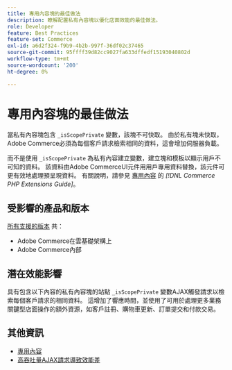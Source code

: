 ```yaml
---
title: 專用內容塊的最佳做法
description: 瞭解配置私有內容塊以優化店面效能的最佳做法。
role: Developer
feature: Best Practices
feature-set: Commerce
exl-id: a6d2f324-f9b9-4b2b-997f-36df02c37465
source-git-commit: 95ffff39d82cc9027fa633dffedf15193040802d
workflow-type: tm+mt
source-wordcount: '200'
ht-degree: 0%

---
```


# 專用內容塊的最佳做法

當私有內容塊包含 `_isScopePrivate` 變數，該塊不可快取。 由於私有塊未快取，Adobe Commerce必須為每個客戶請求檢索相同的資料，這會增加伺服器負載。

而不是使用 `_isScopePrivate` 為私有內容建立變數，建立塊和模板以顯示用戶不可知的資料。 該資料由Adobe CommerceUI元件用用戶專用資料替換，該元件可更有效地處理預呈現資料。 有關說明，請參見 [專用內容](https://developer.adobe.com/commerce/php/development/cache/page/private-content/) 的 _[!DNL Commerce PHP Extensions Guide]_。

## 受影響的產品和版本

[所有支援的版本](../../../release/versions.md) 共：

- Adobe Commerce在雲基礎架構上
- Adobe Commerce內部

## 潛在效能影響

具有包含以下內容的私有內容塊的站點 `_isScopePrivate` 變數AJAX觸發請求以檢索每個客戶請求的相同資料。 這增加了響應時間，並使用了可用於處理更多業務關鍵型店面操作的額外資源，如客戶註冊、購物車更新、訂單提交和付款交易。

## 其他資訊

- [專用內容](../../../performance/configuration.md#client-side-optimization-settings)
- [高吞吐量AJAX請求導致效能差](https://experienceleague.adobe.com/docs/commerce-knowledge-base/kb/troubleshooting/miscellaneous/high-throughput-ajax-requests-cause-poor-performance.html)
